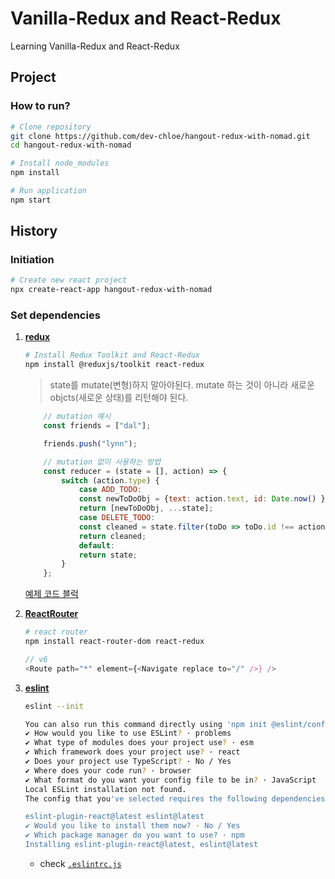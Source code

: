 # Vanilla-Redux and React-Redux

Learning Vanilla-Redux and React-Redux

## Project

### How to run?

```bash
# Clone repository
git clone https://github.com/dev-chloe/hangout-redux-with-nomad.git
cd hangout-redux-with-nomad

# Install node_modules
npm install

# Run application
npm start
```

## History

### Initiation

```bash
# Create new react project
npx create-react-app hangout-redux-with-nomad
```

### Set dependencies

1. [**redux**](https://redux.js.org/)

    ```bash
    # Install Redux Toolkit and React-Redux
    npm install @reduxjs/toolkit react-redux
    ```

    > state를 mutate(변형)하지 말아야된다.
    > mutate 하는 것이 아니라 새로운 objcts(새로운 상태)를 리턴해야 된다.

    ```javascript
        // mutation 예시
        const friends = ["dal"];

        friends.push("lynn");
    ```

    ```javascript
        // mutation 없이 사용하는 방법
        const reducer = (state = [], action) => {
            switch (action.type) {
                case ADD_TODO:
                const newToDoObj = {text: action.text, id: Date.now() }
                return [newToDoObj, ...state];
                case DELETE_TODO:
                const cleaned = state.filter(toDo => toDo.id !== action.id);
                return cleaned;
                default:
                return state;
            }
        };
    ```

    [예제 코드 블럭](https://github.com/dev-chloe/hangout-redux-with-nomad/blob/af82a84fcf8eb1fdade26bbec6edc4c63e9d24f2/src/index.js#L18-L77)

2. [**ReactRouter**](https://reactrouter.com/)

    ```bash
    # react router
    npm install react-router-dom react-redux
    ```

    ```javascript
    // v6 
    <Route path="*" element={<Navigate replace to="/" />} />
    ```

3. [**eslint**](https://eslint.org/docs/latest/)

    ```bash
    eslint --init

    You can also run this command directly using 'npm init @eslint/config'.
    ✔ How would you like to use ESLint? · problems
    ✔ What type of modules does your project use? · esm
    ✔ Which framework does your project use? · react
    ✔ Does your project use TypeScript? · No / Yes
    ✔ Where does your code run? · browser
    ✔ What format do you want your config file to be in? · JavaScript
    Local ESLint installation not found.
    The config that you've selected requires the following dependencies:

    eslint-plugin-react@latest eslint@latest
    ✔ Would you like to install them now? · No / Yes
    ✔ Which package manager do you want to use? · npm
    Installing eslint-plugin-react@latest, eslint@latest
    ```

    - check [`.eslintrc.js`](./.eslintrc.js)
